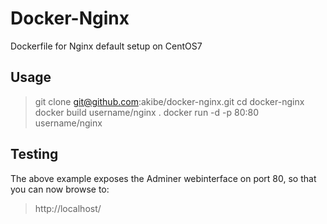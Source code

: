 # Docker-Nginx

Dockerfile for Nginx default setup on CentOS7

## Usage

> git clone git@github.com:akibe/docker-nginx.git
> cd docker-nginx
> docker build username/nginx .
> docker run -d -p 80:80 username/nginx

## Testing

The above example exposes the Adminer webinterface on port 80, so that you can now browse to:

> http://localhost/
